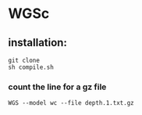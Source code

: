 # WGSc
## installation:
    git clone 
    sh compile.sh
    
### count the line for a gz file
    WGS --model wc --file depth.1.txt.gz

